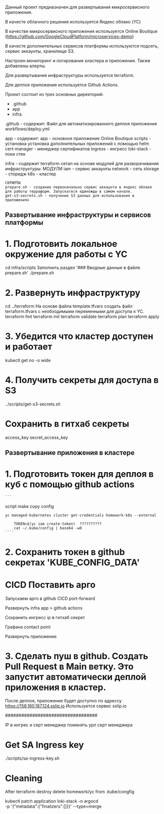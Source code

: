 Данный проект предназначен для развертывания микросервисного приложения.

В качесте облачного решения используется Яндекс облако (YC)

В качестве микросервисного приложения используется Online Boutique (https://github.com/GoogleCloudPlatform/microservices-demo)

В качесте дополнительных сервисов платформы используются подсеть, сервис аккаунты, хранилище S3.

Настроен мониторинг и логирование кластера и приложения. Также добавлены алерты.

Для развертывания инфраструктуры используется terraform.

Для деплоя приложения используется Github Actions.

Проект состоит из трех основных директорий:
- .github
- app
- infra
 
.github - содержит:
    Файл для автоматизированного деплоя приложения workflows/deploy.yml

app - содержит:
    app - основное приложение Online Boutique
    scripts - установка установка дополнительных приложений с помощью helm
    cert-manager - менеджер сертификатов
    ingress - ингресс
    loki-stack - локи стек

infra - содержит terraform сетап на основе модулей для разворачивания инфраструктуры:
    МОДУЛИ
    iam - сервис аккаунты
    network - сеть
    storage - сторедж
    k8s - кластер

    СКРИПТЫ
    prepare.sh - создание первоначально сервис аккаунта в яндекс облаке для работы терраформ. Запускатеся единожды в самом начале.
    get-s3-secrets.sh - получение S3 данных для использования в приложениях

## Развертывание инфраструктуры и сервисов платформы

# 1. Подготовить локальное окружение для работы с YC
cd infra/scripts
Заполнить раздел '### Вводные данные в файле prepare.sh'
./prepare.sh

# 2. Развернуть инфраструктуру
cd ../terraform
На основе файла template.tfvars создать файл terraform.tfvars с необходимыми переменными для доступа к YC.
terraform fmt
terraform init
terraform validate
terraform plan
terraform apply

# 3. Убедится что кластер доступен и работает
kubectl get no -o wide

# 4. Получить секреты для доступа в S3
../scripts/get-s3-secrets.sh

# Сохранить в гитхаб секреты
access_key
secret_access_key

## Развертывание приложения в кластере

# 1. Подготовить токен для деплоя в куб с помощью github actions
    ```

script make copy config


    yc managed-kubernetes cluster get-credentials homework-k8s --external

        TOKEN=$(yc iam create-token)  ??????????
        cat ~/.kube/config | base64 -w0
    ````

# 2. Cохранить токен в github секретах 'KUBE_CONFIG_DATA'

# CICD Поставить арго
Запускаем арго в github CICD
port-forward

 Развернуть infra app > github actions

 Сохранить ингресс ip в гитхаб секрет

 Графана contact point

 Развернуть приложение


# 3. Cделать пуш в github. Создать Pull Request в Main ветку. Это запустит автоматически деплой приложения в кластер.

После деплоя, приложение будет доступно по адрессу https://158.160.187.124.sslip.io
Используется сервис sslip.io


##################################

IP в ингрес и серт менеджер
поменять урл серт менеджера


# Get SA Ingress key
./scripts/sa-ingress-key.sh

# Cleaning
After terraform destroy delete homework/yc from .kube/congfig

kubectl patch application loki-stack -n argocd \
  -p '{"metadata":{"finalizers":[]}}' --type=merge